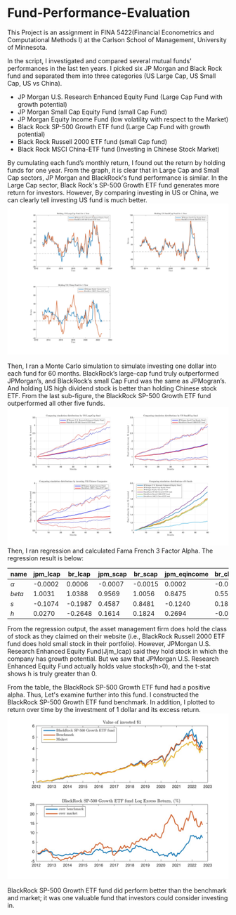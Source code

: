 # Fund-Performance-Evaluation
This Project is an assignment in FINA 5422(Financial Econometrics and Computational Methods I) at the Carlson School of Management, University of Minnesota.    

In the script, I investigated and compared several mutual funds' performances in the last ten years. I picked six JP Morgan and Black Rock fund and separated them into three categories (US Large Cap, US Small Cap, US vs China). 
- JP Morgan U.S. Research Enhanced Equity Fund (Large Cap Fund with growth potential)  
- JP Morgan Small Cap Equity Fund (small Cap Fund)  
- JP Morgan Equity Income Fund (low volatility with respect to the Market)  
- Black Rock SP-500 Growth ETF fund (Large Cap Fund with growth potential)  
- Black Rock Russell 2000 ETF fund (small Cap fund)  
- Black Rock MSCI China-ETF fund (Investing in Chinese Stock Market)

By cumulating each fund’s monthly return, I found out the return by holding funds for one year. From the graph, it is clear that in Large Cap and Small Cap sectors, JP Morgan and BlackRock's fund performance is similar. In the Large Cap sector, Black Rock's SP-500 Growth ETF fund generates more return for investors. However, By comparing investing in US or China, we can clearly tell investing US fund is much better.
![](https://github.com/ZedongDaniel/Fund-Performance-Evaluation/blob/3f9c14ba6ed7e29f982116c5e6181dd50925de17/images/holding%201%20year.jpg)  

Then, I ran a Monte Carlo simulation to simulate investing one dollar into each fund for 60 months. BlackRock’s large-cap fund truly outperformed JPMorgan’s, and BlackRock’s small Cap Fund was the same as JPMogran’s. And holding US high dividend stock is better than holding Chinese stock ETF. From the last sub-figure, the BlackRock SP-500 Growth ETF fund outperformed all other five funds.
![](https://github.com/ZedongDaniel/Fund-Performance-Evaluation/blob/6680eba7d7c838dce6a2441081ea9c88b0f35b97/images/simulation.jpg)  
Then, I ran regression and calculated Fama French 3 Factor Alpha. The regression result is below:

|    name   | jpm_lcap | br_lcap | jpm_scap | br_scap | jpm_eqincome | br_china |
| -------   | -------- | ------- |--------  | ------- | -----------  |----------- |
| $\alpha$  | -0.0002  | 0.0006  | -0.0007  | -0.0015 |   0.0002     | -0.0017  |
| $beta$    | 1.0031   | 1.0388  | 0.9569   | 1.0056  |  0.8475      | 0.5586   |
| $s$       | -0.1074  | -0.1987| 0.4587    | 0.8481  | -0.1240      | 0.1845   | 
| $h$       | 0.0270   | -0.2648 | 0.1614   | 0.1824   | 0.2694      | -0.0006  |

From the regression output, the asset management firm does hold the class of stock as they claimed on their website (i.e., BlackRock Russell 2000 ETF fund does hold small stock in their portfolio). However, JPMorgan U.S. Research Enhanced Equity Fund(Jjm_lcap) said they hold stock in which the company has growth potential. But we saw that JPMorgan U.S. Research Enhanced Equity Fund actually holds value stocks(h>0), and the t-stat shows h is truly greater than 0.  

From the table, the BlackRock SP-500 Growth ETF fund had a positive alpha. Thus, Let's examine further into this fund. I constructed the BlackRock SP-500 Growth ETF fund benchmark. In addition, I plotted to return over time by the investment of 1 dollar and its excess return.
![](https://github.com/ZedongDaniel/Fund-Performance-Evaluation/blob/fb31fbd7fc73cd20883488d8c6aad52dcb56a732/images/BlackRock%20SP-500%20Growth%20ETF%20Fund.jpg)   

BlackRock SP-500 Growth ETF fund did perform better than the benchmark and market; it was one valuable fund that investors could consider investing in.






